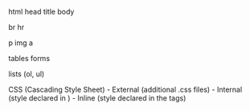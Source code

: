 html
head
title
body

br
hr

p
img
a

tables
forms

lists (ol, ul)


CSS (Cascading Style Sheet)
	- External (additional .css files)
	- Internal (style declared in <head>)
	- Inline (style declared in the tags)
